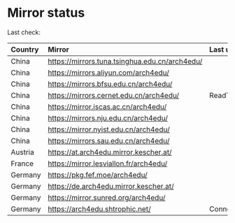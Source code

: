 <script src="./time.js"></script>
# Mirror status
Last check: <script type="text/javascript">localize(1754580654.4648573);</script>

|Country|Mirror|Last update|
|:------|:-----|:----------|
|China|https://mirrors.tuna.tsinghua.edu.cn/arch4edu/|<script type="text/javascript">localize(1754549677);</script>|
|China|https://mirrors.aliyun.com/arch4edu/|<script type="text/javascript">localize(1754549677);</script>|
|China|https://mirrors.bfsu.edu.cn/arch4edu/|<script type="text/javascript">localize(1754549677);</script>|
|China|https://mirrors.cernet.edu.cn/arch4edu/|ReadTimeout|
|China|https://mirror.iscas.ac.cn/arch4edu/|<script type="text/javascript">localize(1754549677);</script>|
|China|https://mirrors.nju.edu.cn/arch4edu/|<script type="text/javascript">localize(1754506317);</script>|
|China|https://mirror.nyist.edu.cn/arch4edu/|<script type="text/javascript">localize(1754506317);</script>|
|China|https://mirrors.sau.edu.cn/arch4edu/|<script type="text/javascript">localize(1754376915);</script>|
|Austria|https://at.arch4edu.mirror.kescher.at/|<script type="text/javascript">localize(1754549677);</script>|
|France|https://mirror.lesviallon.fr/arch4edu/|<script type="text/javascript">localize(1754549677);</script>|
|Germany|https://pkg.fef.moe/arch4edu/|<script type="text/javascript">localize(1754549677);</script>|
|Germany|https://de.arch4edu.mirror.kescher.at/|<script type="text/javascript">localize(1754549677);</script>|
|Germany|https://mirror.sunred.org/arch4edu/|<script type="text/javascript">localize(1754549677);</script>|
|Germany|https://arch4edu.shtrophic.net/|ConnectionError|

<script src="./tablefilter/tablefilter.js"></script>
<script src="./table.js"></script>